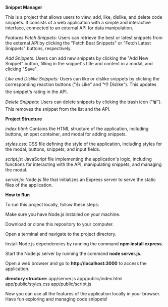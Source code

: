 **Snippet Manager**

This is a project that allows users to view, add, like, dislike, and delete code snippets. It consists of a web application with a simple and interactive interface, connected to an external API for data manipulation.

*Features*
*Fetch Snippets:* Users can retrieve the best or latest snippets from the external API by clicking the "Fetch Best Snippets" or "Fetch Latest Snippets" buttons, respectively.

*Add Snippets:* Users can add new snippets by clicking the "Add New Snippet" button, filling in the snippet's title and content in a modal, and clicking "Save".

*Like and Dislike Snippets:* Users can like or dislike snippets by clicking the corresponding reaction buttons ("👍 Like" and "👎 Dislike"). This updates the snippet's rating in the API.

*Delete Snippets:* Users can delete snippets by clicking the trash icon ("🗑️"). This removes the snippet from the list and the API.

**Project Structure**

_index.html:_ Contains the HTML structure of the application, including buttons, snippet container, and modal for adding snippets.

_styles.css:_ CSS file defining the style of the application, including styles for the modal, buttons, snippets, and input fields.

_script.js:_ JavaScript file implementing the application's logic, including functions for interacting with the API, manipulating snippets, and managing the modal.

_server.js_: Node.js file that initializes an Express server to serve the static files of the application.

**How to Run**

To run this project locally, follow these steps:

Make sure you have Node.js installed on your machine.

Download or clone this repository to your computer.

Open a terminal and navigate to the project directory.

Install Node.js dependencies by running the command **npm install express**.

Start the Node.js server by running the command **node server.js**.

Open a web browser and go to **http://localhost:3000** to access the application.

**directory structure:**
app/server.js
app/public/index.html
app/public/styles.css
app/public/script.js


Now you can use all the features of the application locally in your browser. Have fun exploring and managing code snippets!
